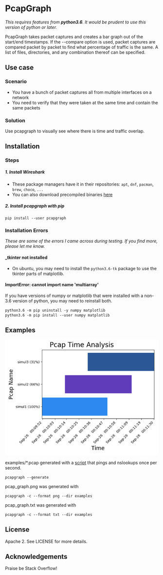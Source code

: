 # PcapGraph
*This requires features from **python3.6**. It would be prudent to use this 
version of python or later.*

PcapGraph takes packet captures and creates a bar graph out of the start/end
timestamps. If the --compare option is used, packet captures are compared 
packet by packet to find what percentage of traffic is the same. A list of 
files, directories, and any combination thereof can be specified.
## Use case
### Scenario
* You have a bunch of packet captures all from multiple interfaces on a 
network
* You need to verify that they were taken at the same time and contain the 
same packets 
 
### Solution
Use pcapgraph to visually see where there is time and traffic overlap.

## Installation
### Steps
##### 1. Install Wireshark
* These package managers have it in their repositories:
`apt`, `dnf`, `pacman`, `brew`, `choco`, `...`
* You can also download precompiled binaries [here](https://www.wireshark.org/download.html)

##### 2. Install pcapgraph with pip
    pip install --user pcapgraph

### Installation Errors
*These are some of the errors I came across during testing. If you find 
more, please let me know.*
#### _tkinter not installed
* On ubuntu, you may need to install the `python3.6-tk` package to 
use the tkinter parts of matplotlib.

#### ImportError: cannot import name 'multiarray'
If you have versions of numpy or matplotlib that were installed with a 
non-3.6 version of python, you may need to reinstall both.

    python3.6 -m pip uninstall -y numpy matplotlib
    python3.6 -m pip install --user numpy matplotlib

## Examples
![Alt text](/examples/pcap_graph.png?raw=true "An example graph.")

examples/*.pcap generated with a [script](/pcapgraph/generate_example_pcaps.py)
 that pings and nslookups once per second. 

    pcapgraph --generate

pcap_graph.png was generated with 

    pcapgraph -c --format png --dir examples

pcap_graph.txt was generated with 

    pcapgraph -c --format txt --dir examples

## License
Apache 2. See LICENSE for more details.

## Acknowledgements
Praise be Stack Overflow!